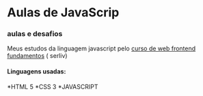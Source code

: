 # Aulas de JavaScrip 

### aulas e desafios
Meus estudos da linguagem javascript pelo [curso de web frontend fundamentos](https://www.udemy.com/course/curso-web-design-fundamentos-aprenda-html-css-e-javascript/?couponCode=KEEPLEARNING) ( serliv)

#### Linguagens usadas:
*HTML 5
*CSS 3
*JAVASCRIPT
